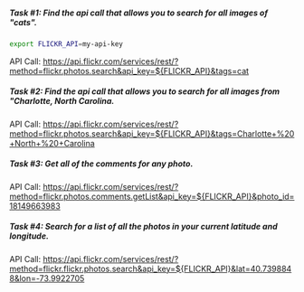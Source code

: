 ##### Task #1: Find the api call that allows you to search for all images of "cats".
```bash
export FLICKR_API=my-api-key
```
API Call:  https://api.flickr.com/services/rest/?method=flickr.photos.search&api_key=${FLICKR_API}&tags=cat

##### Task #2: Find the api call that allows you to search for all images from "Charlotte, North Carolina.

API Call: https://api.flickr.com/services/rest/?method=flickr.photos.search&api_key=${FLICKR_API}&tags=Charlotte+%20+North+%20+Carolina

##### Task #3: Get all of the comments for any photo.

API Call: https://api.flickr.com/services/rest/?method=flickr.photos.comments.getList&api_key=${FLICKR_API}&photo_id=18149663983

##### Task #4: Search for a list of all the photos in your current latitude and longitude.
API Call: https://api.flickr.com/services/rest/?method=flickr.flickr.photos.search&api_key=${FLICKR_API}&lat=40.7398848&lon=-73.9922705
